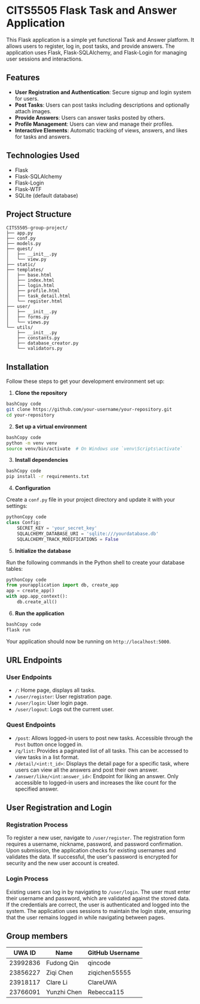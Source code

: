 #  CITS5505 Flask Task and Answer Application

This Flask application is a simple yet functional Task and Answer platform. It allows users to register, log in, post tasks, and provide answers. The application uses Flask, Flask-SQLAlchemy, and Flask-Login for managing user sessions and interactions.



## **Features**

- **User Registration and Authentication**: Secure signup and login system for users.
- **Post Tasks**: Users can post tasks including descriptions and optionally attach images.
- **Provide Answers**: Users can answer tasks posted by others.
- **Profile Management**: Users can view and manage their profiles.
- **Interactive Elements**: Automatic tracking of views, answers, and likes for tasks and answers.

## Technologies Used

- Flask
- Flask-SQLAlchemy
- Flask-Login
- Flask-WTF
- SQLite (default database)

## Project Structure

```
CITS5505-group-project/
├── app.py
├── conf.py
├── models.py
├── quest/
│   ├── __init__.py
│   └── view.py
├── static/
├── templates/
│   ├── base.html
│   ├── index.html
│   ├── login.html
│   ├── profile.html
│   ├── task_detail.html
│   └── register.html
├── user/
│   ├── __init__.py
│   ├── forms.py
│   └── views.py
└── utils/
    ├── __init__.py
    ├── constants.py
    ├── database_creator.py
    └── validators.py

```


## **Installation**

Follow these steps to get your development environment set up:

1. **Clone the repository**

```bash
bashCopy code
git clone https://github.com/your-username/your-repository.git
cd your-repository

```

2. **Set up a virtual environment**

```bash
bashCopy code
python -m venv venv
source venv/bin/activate  # On Windows use `venv\Scripts\activate`

```

3. **Install dependencies**

```bash
bashCopy code
pip install -r requirements.txt

```

4. **Configuration**

Create a `conf.py` file in your project directory and update it with your settings:

```python
pythonCopy code
class Config:
    SECRET_KEY = 'your_secret_key'
    SQLALCHEMY_DATABASE_URI = 'sqlite:///yourdatabase.db'
    SQLALCHEMY_TRACK_MODIFICATIONS = False

```

5. **Initialize the database**

Run the following commands in the Python shell to create your database tables:

```python
pythonCopy code
from yourapplication import db, create_app
app = create_app()
with app.app_context():
    db.create_all()

```

6. **Run the application**

```bash
bashCopy code
flask run

```

Your application should now be running on `http://localhost:5000`.

## **URL Endpoints**

### **User Endpoints**

- `/`: Home page, displays all tasks.
- `/user/register`: User registration page.
- `/user/login`: User login page.
- `/user/logout`: Logs out the current user.

### **Quest Endpoints**

- `/post`: Allows logged-in users to post new tasks. Accessible through the `Post` button once logged in.
- `/q/list`: Provides a paginated list of all tasks. This can be accessed to view tasks in a list format.
- `/detail/<int:t_id>`: Displays the detail page for a specific task, where users can view all the answers and post their own answer.
- `/answer/like/<int:answer_id>`: Endpoint for liking an answer. Only accessible to logged-in users and increases the like count for the specified answer.

## **User Registration and Login**

### **Registration Process**

To register a new user, navigate to `/user/register`. The registration form requires a username, nickname, password, and password confirmation. Upon submission, the application checks for existing usernames and validates the data. If successful, the user's password is encrypted for security and the new user account is created.

### **Login Process**

Existing users can log in by navigating to `/user/login`. The user must enter their username and password, which are validated against the stored data. If the credentials are correct, the user is authenticated and logged into the system. The application uses sessions to maintain the login state, ensuring that the user remains logged in while navigating between pages.


## **Group members**


  UWA ID   | Name         | GitHub Username |
|--------- |--------------|-----------------|
| 23992836 | Fudong Qin   | qincode         |
| 23856227 | Ziqi Chen    | ziqichen55555   |
| 23918117 | Clare Li     | ClareUWA        |
| 23766091 | Yunzhi Chen  | Rebecca115      |